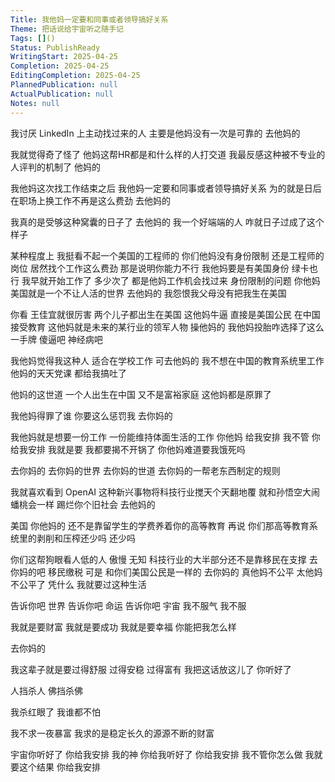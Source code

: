 ```yaml
---
Title: 我他妈一定要和同事或者领导搞好关系
Theme: 把话说给宇宙听之随手记
Tags: []()
Status: PublishReady
WritingStart: 2025-04-25
Completion: 2025-04-25
EditingCompletion: 2025-04-25
PlannedPublication: null
ActualPublication: null
Notes: null
---
```

我讨厌 LinkedIn 上主动找过来的人
主要是他妈没有一次是可靠的
去他妈的

我就觉得奇了怪了
他妈这帮HR都是和什么样的人打交道
我最反感这种被不专业的人评判的机制了
他妈的

我他妈这次找工作结束之后
我他妈一定要和同事或者领导搞好关系
为的就是日后在职场上换工作不再是这么费劲
去他妈的

我真的是受够这种窝囊的日子了
去他妈的
我一个好端端的人
咋就日子过成了这个样子

某种程度上
我挺看不起一个美国的工程师的
你们他妈没有身份限制 还是工程师的岗位 居然找个工作这么费劲
那是说明你能力不行
我他妈要是有美国身份 绿卡也行
我早就开始工作了
多少次了
都是他妈工作机会找过来
身份限制的问题
你他妈美国就是一个不让人活的世界
去他妈的
我怨恨我父母没有把我生在美国

你看
王佳宜就很厉害
两个儿子都出生在美国
这他妈牛逼
直接是美国公民
在中国接受教育
这他妈就是未来的某行业的领军人物
操他妈的
我他妈投胎咋选择了这么一手牌
傻逼吧
神经病吧

我他妈觉得我这种人
适合在学校工作
可去他妈的
我不想在中国的教育系统里工作
他妈的天天党课 都给我搞吐了

他妈的这世道
一个人出生在中国
又不是富裕家庭
这他妈都是原罪了

我他妈得罪了谁
你要这么惩罚我
去你妈的

我他妈就是想要一份工作
一份能维持体面生活的工作
你他妈
给我安排
我不管
你给我安排
我就是要
我都要揭不开锅了
你他妈难道要我饿死吗

去你妈的
去你妈的世界
去你妈的世道
去你妈的一帮老东西制定的规则

我就喜欢看到 OpenAI 这种新兴事物将科技行业搅天个天翻地覆
就和孙悟空大闹蟠桃会一样
踢烂你个旧社会
去他妈的

美国
你他妈的
还不是靠留学生的学费养着你的高等教育
再说
你们那高等教育系统里的剥削和压榨还少吗
还少吗

你们这帮狗眼看人低的人
傲慢 无知
科技行业的大半部分还不是靠移民在支撑
去你妈的吧
移民缴税 可是 和你们美国公民是一样的
去你妈的
真他妈不公平
太他妈不公平了
凭什么 我就要过这种生活

告诉你吧
世界
告诉你吧
命运
告诉你吧
宇宙
我不服气
我不服

我就是要财富 我就是要成功 我就是要幸福
你能把我怎么样

去你妈的

我这辈子就是要过得舒服 过得安稳 过得富有
我把这话放这儿了
你听好了

人挡杀人
佛挡杀佛

我杀红眼了
我谁都不怕

我不求一夜暴富
我求的是稳定长久的源源不断的财富

宇宙你听好了
你给我安排
我的神
你给我听好了
你给我安排
我不管你怎么做
我就要这个结果
你给我安排


